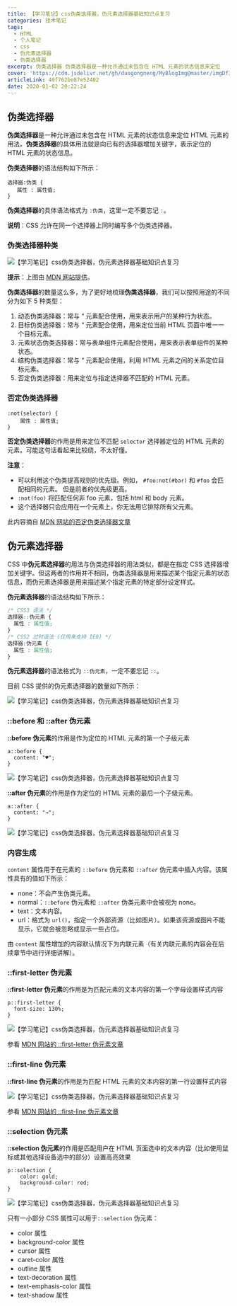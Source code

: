 ```yaml
---
title: 【学习笔记】css伪类选择器，伪元素选择器基础知识点复习
categories: 技术笔记
tags:
  - HTML
  - 个人笔记
  - css
  - 伪元素选择器
  - 伪类选择器
excerpt: 伪类选择器 伪类选择器是一种允许通过未包含在 HTML 元素的状态信息来定位
cover: 'https://cdn.jsdelivr.net/gh/duogongneng/MyBlogImg@master/imgDf3HGASjCgaPtBy.png'
articleLink: 40f762be87e52402
date: 2020-01-02 20:22:24
---
```


## 伪类选择器

**伪类选择器**是一种允许通过未包含在 HTML 元素的状态信息来定位 HTML 元素的用法。**伪类选择器**的具体用法就是向已有的选择器增加关键字，表示定位的 HTML 元素的状态信息。

**伪类选择器**的语法结构如下所示：

```
选择器:伪类 {
   属性 : 属性值;
}
```

**伪类选择器**的具体语法格式为 `:伪类`，这里一定不要忘记 `:`。

**说明**：CSS 允许在同一个选择器上同时编写多个伪类选择器。

### 伪类选择器种类

![【学习笔记】css伪类选择器，伪元素选择器基础知识点复习](https://cdn.jsdelivr.net/gh/duogongneng/MyBlogImg@master/imgDf3HGASjCgaPtBy.png "【学习笔记】css伪类选择器，伪元素选择器基础知识点复习")

**提示**：上图由 [MDN 网站提供](https://www.79bk.cn/go/?url=aHR0cHM6Ly9kZXZlbG9wZXIubW96aWxsYS5vcmcvemgtQ04vZG9jcy9XZWIvQ1NTL1BzZXVkby1jbGFzc2Vz)。

**伪类选择器**的数量这么多，为了更好地梳理**伪类选择器**，我们可以按照用途的不同分为如下 5 种类型：

1.  动态伪类选择器：常与 “ 元素配合使用，用来表示用户的某种行为状态。
2.  目标伪类选择器：常与 “ 元素配合使用，用来定位当前 HTML 页面中唯一一个目标元素。
3.  元素状态伪类选择器：常与表单组件元素配合使用，用来表示表单组件的某种状态。
4.  结构伪类选择器：常与 “ 元素配合使用，利用 HTML 元素之间的关系定位目标元素。
5.  否定伪类选择器：用来定位与指定选择器不匹配的 HTML 元素。

### 否定伪类选择器

```
:not(selector) {
    属性 : 属性值;
}
```

**否定伪类选择器**的作用是用来定位不匹配 `selector` 选择器定位的 HTML 元素的元素。可能这句话看起来比较绕，不太好懂。

**注意**：

*   可以利用这个伪类提高规则的优先级。例如， `#foo:not(#bar)` 和 `#foo` 会匹配相同的元素。 但是前者的优先级更高。
*   `:not(foo)` 将匹配任何非 foo 元素，包括 html 和 body 元素。
*   这个选择器只会应用在一个元素上，你无法用它排除所有父元素。

此内容摘自 [MDN 网站的否定伪类选择器文章](https://www.79bk.cn/go/?url=aHR0cHM6Ly9kZXZlbG9wZXIubW96aWxsYS5vcmcvemgtQ04vZG9jcy9XZWIvQ1NTLzpub3Q=)

## 伪元素选择器

CSS 中**伪元素选择器**的用法与伪类选择器的用法类似，都是在指定 CSS 选择器增加关键字。但这两者的作用并不相同，伪类选择器是用来描述某个指定元素的状态信息，而伪元素选择器是用来描述某个指定元素的特定部分设定样式。

**伪元素选择器**的语法结构如下所示：

```css
/* CSS3 语法 */
选择器::伪元素 {
  属性 : 属性值;
}
/* CSS2 过时语法 (仅用来支持 IE8) */
选择器:伪元素 {
  属性 : 属性值;
}
```

**伪元素选择器**的语法格式为 `::伪元素`，一定不要忘记 `::`。

目前 CSS 提供的伪元素选择器的数量如下所示：

![【学习笔记】css伪类选择器，伪元素选择器基础知识点复习](https://cdn.jsdelivr.net/gh/duogongneng/MyBlogImg@master/imga8DT5sGHiz4mCfF.png "【学习笔记】css伪类选择器，伪元素选择器基础知识点复习")

### ::before 和 ::after 伪元素

**::before 伪元素**的作用是作为定位的 HTML 元素的第一个子级元素

```
a::before {
  content: "♥";
}
```

![【学习笔记】css伪类选择器，伪元素选择器基础知识点复习](https://cdn.jsdelivr.net/gh/duogongneng/MyBlogImg@master/imgtqRxvBwGC4EP5l9.png "【学习笔记】css伪类选择器，伪元素选择器基础知识点复习")

**::after 伪元素**的作用是作为定位的 HTML 元素的最后一个子级元素。

```
a::after {
  content: "→";
}
```

![【学习笔记】css伪类选择器，伪元素选择器基础知识点复习](https://cdn.jsdelivr.net/gh/duogongneng/MyBlogImg@master/imgIApFzqP9kjXnl68.png "【学习笔记】css伪类选择器，伪元素选择器基础知识点复习")

### 内容生成

`content` 属性用于在元素的 `::before` 伪元素和 `::after` 伪元素中插入内容。该属性具有的值如下所示：

*   none：不会产生伪类元素。
*   normal：`::before` 伪元素和 `::after` 伪类元素中会被视为 none。
*   text：文本内容。
*   url：格式为 `url()`，指定一个外部资源（比如图片）。如果该资源或图片不能显示，它就会被忽略或显示一些占位。

由 `content` 属性增加的内容默认情况下为内联元素（有关内联元素的内容会在后续章节中进行详细讲解）。

### ::first-letter 伪元素

**::first-letter 伪元素**的作用是为匹配元素的文本内容的第一个字母设置样式内容

```
p::first-letter {
  font-size: 130%;
}
```

![【学习笔记】css伪类选择器，伪元素选择器基础知识点复习](https://cdn.jsdelivr.net/gh/duogongneng/MyBlogImg@master/imgTVQr85sqhYvN2P4.png "【学习笔记】css伪类选择器，伪元素选择器基础知识点复习")

参看 [MDN 网站的 ::first-letter 伪元素文章](https://www.79bk.cn/go/?url=aHR0cHM6Ly9kZXZlbG9wZXIubW96aWxsYS5vcmcvemgtQ04vZG9jcy9XZWIvQ1NTLzo6Zmlyc3QtbGV0dGVyIyVFNSU4NSU4MSVFOCVBRSVCOCVFNyU5QSU4NCVFNSVCMSU5RSVFNiU4MCVBNyVFNSU4MCVCQw==)

### ::first-line 伪元素

**::first-line 伪元素**的作用是为匹配 HTML 元素的文本内容的第一行设置样式内容

![【学习笔记】css伪类选择器，伪元素选择器基础知识点复习](https://cdn.jsdelivr.net/gh/duogongneng/MyBlogImg@master/imgqwGnfKXQ4Mt6eRx.png "【学习笔记】css伪类选择器，伪元素选择器基础知识点复习")

参看 [MDN 网站的 ::first-line 伪元素文章](https://www.79bk.cn/go/?url=aHR0cHM6Ly9kZXZlbG9wZXIubW96aWxsYS5vcmcvemgtQ04vZG9jcy9XZWIvQ1NTLzo6Zmlyc3QtbGluZSMlRTUlODUlODElRTglQUUlQjglRTclOUElODQlRTUlQjElOUUlRTYlODAlQTclRTUlODAlQkM=)

### ::selection 伪元素

**::selection 伪元素**的作用是匹配用户在 HTML 页面选中的文本内容（比如使用鼠标或其他选择设备选中的部分）设置高亮效果

```
p::selection {
    color: gold;
    background-color: red;
}
```

![【学习笔记】css伪类选择器，伪元素选择器基础知识点复习](https://cdn.jsdelivr.net/gh/duogongneng/MyBlogImg@master/imgSlNRwY4QZg9bkMd.gif "【学习笔记】css伪类选择器，伪元素选择器基础知识点复习")

只有一小部分 CSS 属性可以用于`::selection` 伪元素：

*   color 属性
*   background-color 属性
*   cursor 属性
*   caret-color 属性
*   outline 属性
*   text-decoration 属性
*   text-emphasis-color 属性
*   text-shadow 属性